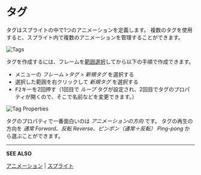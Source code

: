 # タグ

タグはスプライトの中で1つのアニメーションを定義します。
複数のタグを使用すると、スプライト内で複数のアニメーションを管理することができます。

<img src="tags/tags.png" alt="Tags" class="xN" />

タグを作成するには、フレームを[範囲選択](range.md)してから以下の手順で作成できます。

* メニューの *フレーム >タグ > 新規タグ* を選択する
* 選択した範囲を右クリックして *新規タグ* を選択する
* <kbd>F2</kbd>キーを2回押す（1回目で *ループ* タグが設定され、2回目でタグのプロパティが開くので、そこで名前などを変更できます。）

<img src="tags/tag-properties.png" alt="Tag Properties" class="x2" />

タグのプロパティで一番面白いのは *アニメーションの方向* です。
タグの再生の方向を *通常 Forward*、*反転 Reverse*、*ピンポン（通常＋反転） Ping-pong* から選ぶことができます。

---

**SEE ALSO**

[アニメーション](animation.md) |
[スプライト](sprite.md)
